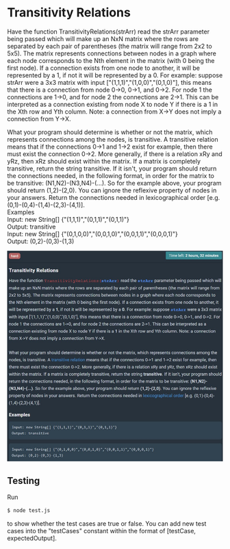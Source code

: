 # Transitivity Relations

Have the function TransitivityRelations(strArr) read the strArr parameter being passed which will make up an NxN matrix where the rows are separated by each pair of parentheses (the matrix will range from 2x2 to 5x5). The matrix represents connections between nodes in a graph where each node corresponds to the Nth element in the matrix (with 0 being the first node). If a connection exists from one node to another, it will be represented by a 1, if not it will be represented by a 0. For example: suppose strArr were a 3x3 matrix with input ["(1,1,1)","(1,0,0)","(0,1,0)"], this means that there is a connection from node 0->0, 0->1, and 0->2. For node 1 the connections are 1->0, and for node 2 the connections are 2->1. This can be interpreted as a connection existing from node X to node Y if there is a 1 in the Xth row and Yth column. Note: a connection from X->Y does not imply a connection from Y->X.

What your program should determine is whether or not the matrix, which represents connections among the nodes, is transitive. A transitive relation means that if the connections 0->1 and 1->2 exist for example, then there must exist the connection 0->2. More generally, if there is a relation xRy and yRz, then xRz should exist within the matrix. If a matrix is completely transitive, return the string transitive. If it isn't, your program should return the connections needed, in the following format, in order for the matrix to be transitive: (N1,N2)-(N3,N4)-(...). So for the example above, your program should return (1,2)-(2,0). You can ignore the reflexive property of nodes in your answers. Return the connections needed in lexicographical order [e.g. (0,1)-(0,4)-(1,4)-(2,3)-(4,1)].  
Examples  
Input: new String[] {"(1,1,1)","(0,1,1)","(0,1,1)"}  
Output: transitive  
Input: new String[] {"(0,1,0,0)","(0,0,1,0)","(0,0,1,1)","(0,0,0,1)"}  
Output: (0,2)-(0,3)-(1,3)

![image info](./transitivityRelations.jpg)

## Testing

Run

```sh
$ node test.js
```

to show whether the test cases are true or false. You can add new test cases into the "testCases" constant within the format of [testCase, expectedOutput].
